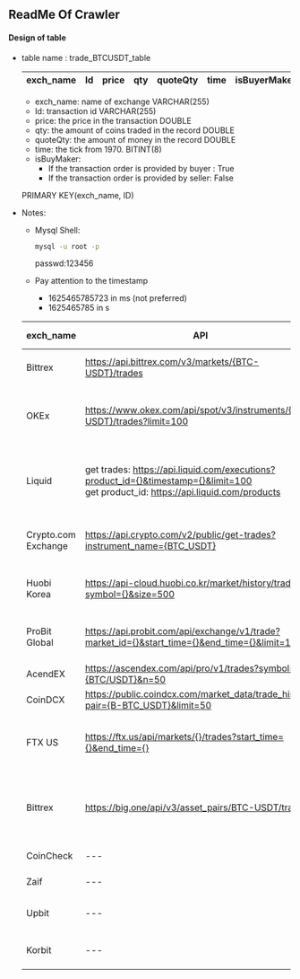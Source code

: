 ## ReadMe Of Crawler

#### Design of table
- table name : trade_BTCUSDT_table

    |exch_name| Id | price | qty |quoteQty| time | isBuyerMaker |
    |----|-------|-----|-----------|-----------|---|---|
    
    - exch_name: name of exchange VARCHAR(255)
    - Id: transaction id VARCHAR(255)
    - price: the price in the transaction DOUBLE
    - qty: the amount of coins traded in the record DOUBLE
    - quoteQty: the amount of money in the record DOUBLE
    - time: the tick from 1970. BITINT(8)
    - isBuyMaker: 
        - If the transaction order is provided by buyer : True
        - If the transaction order is provided by seller: False

    PRIMARY KEY(exch_name, ID)

- Notes:
    - Mysql Shell:
        ```bash
        mysql -u root -p
        ```
        passwd:123456

    - Pay attention to the timestamp
        - 1625465785723 in ms (not preferred)
        - 1625465785 in s



    |exch_name| API | Request Limit | Running interval |Remarks|
    |----|-------|-----|-----------|-----------|
    |Bittrex|https://api.bittrex.com/v3/markets/{BTC-USDT}/trades||60|have no market of BNBUSDT|
    |OKEx|https://www.okex.com/api/spot/v3/instruments/{BTC-USDT}/trades?limit=100|20 times/2 s for get trades api|60|have no market of BNBUSDT|
    |Liquid|get trades: https://api.liquid.com/executions?product_id={}&timestamp={}&limit=100 <br> get product_id: https://api.liquid.com/products|300 requets per 5 minutes|60|only have markets of "BTCUSDT", "ETHUSDT", "DOTUSDT", "UNIUSDT"|
    |Crypto.com Exchange|https://api.crypto.com/v2/public/get-trades?instrument_name={BTC_USDT}|100 requests per second|60|have no market of BNBUSDT|
    |Huobi Korea|https://api-cloud.huobi.co.kr/market/history/trade?symbol={}&size=500|10 requests per second|60|have no market of BNBUSDT|
    |ProBit Global|https://api.probit.com/api/exchange/v1/trade?market_id={}&start_time={}&end_time={}&limit=1000|20 requests per second|60|-|
    |AcendEX|https://ascendex.com/api/pro/v1/trades?symbol={BTC/USDT}&n=50||60||
    |CoinDCX|https://public.coindcx.com/market_data/trade_history?pair={B-BTC_USDT}&limit=50||60||
    |FTX US|https://ftx.us/api/markets/{}/trades?start_time={}&end_time={}|30 requests per second|60|have no market of BNBUSDT, ADAUSDT, DOTUSDT|
    |Bittrex|https://big.one/api/v3/asset_pairs/BTC-USDT/trades|for a single ip: 500 requests per 10 seconds|60|returns the latest 50 trades|
    |CoinCheck|---|---|---|Only supports jpy|
    |Zaif|---|---|---|Only supports jpy|
    |Upbit|---|---|---|Only supports krw|
    |Korbit|---|---|---|not sure if it has api for trades|